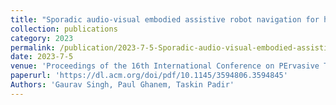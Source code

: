 ```yaml
---
title: "Sporadic audio-visual embodied assistive robot navigation for human tracking"
collection: publications
category: 2023
permalink: /publication/2023-7-5-Sporadic-audio-visual-embodied-assistive-robot-navigation-for-human-tracking
date: 2023-7-5
venue: 'Proceedings of the 16th International Conference on PErvasive Technologies Related to Assistive Environments(PETRA)'
paperurl: 'https://dl.acm.org/doi/pdf/10.1145/3594806.3594845'
Authors: 'Gaurav Singh, Paul Ghanem, Taskin Padir'
---
```


